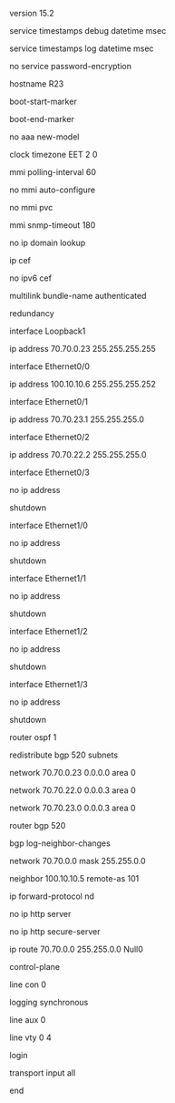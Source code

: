 version 15.2

service timestamps debug datetime msec

service timestamps log datetime msec

no service password-encryption

hostname R23

boot-start-marker

boot-end-marker

no aaa new-model

clock timezone EET 2 0

mmi polling-interval 60

no mmi auto-configure

no mmi pvc

mmi snmp-timeout 180

no ip domain lookup

ip cef

no ipv6 cef

multilink bundle-name authenticated

redundancy

interface Loopback1

ip address 70.70.0.23 255.255.255.255

interface Ethernet0/0

ip address 100.10.10.6 255.255.255.252

interface Ethernet0/1

ip address 70.70.23.1 255.255.255.0

interface Ethernet0/2

ip address 70.70.22.2 255.255.255.0

interface Ethernet0/3

no ip address

shutdown

interface Ethernet1/0

no ip address

shutdown

interface Ethernet1/1

no ip address

shutdown

interface Ethernet1/2

no ip address

shutdown

interface Ethernet1/3

no ip address

shutdown

router ospf 1

redistribute bgp 520 subnets

network 70.70.0.23 0.0.0.0 area 0

network 70.70.22.0 0.0.0.3 area 0

network 70.70.23.0 0.0.0.3 area 0

router bgp 520

bgp log-neighbor-changes

network 70.70.0.0 mask 255.255.0.0

neighbor 100.10.10.5 remote-as 101

ip forward-protocol nd

no ip http server

no ip http secure-server

ip route 70.70.0.0 255.255.0.0 Null0

control-plane

line con 0

logging synchronous

line aux 0

line vty 0 4

login

transport input all

end
